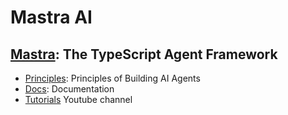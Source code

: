 # **Mastra AI**

## [Mastra](https://mastra.ai/): The TypeScript Agent Framework
- [Principles](https://mastra.ai/book): Principles of Building AI Agents
- [Docs](https://mastra.ai/en/docs): Documentation
- [Tutorials](https://www.youtube.com/@mastra-ai) Youtube channel